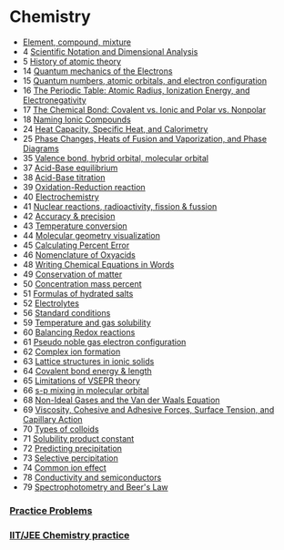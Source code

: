 ﻿# Chemistry

- [Element, compound, mixture](element-compound-mixture)
- 4 [Scientific Notation and Dimensional Analysis](scientific-notation-dimensional-analysis)
- 5 [History of atomic theory](history-of-atomic-theory)
- 14 [Quantum mechanics of the Electrons](quantum-mechanics-of-the-electrons)
- 15 [Quantum numbers, atomic orbitals, and electron configuration](quantum-numbers-atomic-orbitals-electron-configuration)
- 16 [The Periodic Table: Atomic Radius, Ionization Energy, and Electronegativity](periodic-table-atomic-radius-ionization-energy-electronegativity)
- 17 [The Chemical Bond: Covalent vs. Ionic and Polar vs. Nonpolar](chemical-bond)
- 18 [Naming Ionic Compounds](naming-ionic-compounds)
- 24 [Heat Capacity, Specific Heat, and Calorimetry](heat-capacity-specific-heat-calorimetry)
- 25 [Phase Changes, Heats of Fusion and Vaporization, and Phase Diagrams](phase-change)
- 35 [Valence bond, hybrid orbital, molecular orbital](valence-bond-hybrid-bond-molecular-orbital)
- 37 [Acid-Base equilibrium](acid-base-equilibrium)
- 38 [Acid-Base titration](acid-base-titration)
- 39 [Oxidation-Reduction reaction](oxidation-reduction-reaction)
- 40 [Electrochemistry](electrochemistry)
- 41 [Nuclear reactions, radioactivity, fission & fussion](nuclear-reactions)
- 42 [Accuracy & precision](accuracy-and-precission)
- 43 [Temperature conversion](temperature-conversion)
- 44 [Molecular geometry visualization](molecular-geometry-visualization)
- 45 [Calculating Percent Error](percent-error)
- 46 [Nomenclature of Oxyacids](nomenclature-of-oxyacids)
- 48 [Writing Chemical Equations in Words](writing-chemical-equations-in-words)
- 49 [Conservation of matter](conservation-of-matter)
- 50 [Concentration mass percent](concentration-mass-percent)
- 51 [Formulas of hydrated salts](formulas-of-hydrated-salts)
- 52 [Electrolytes](electrolytes)
- 56 [Standard conditions](standard-conditions)
- 59 [Temperature and gas solubility](temperature-gas-solubility)
- 60 [Balancing Redox reactions](balancing-redox-reactions)
- 61 [Pseudo noble gas electron configuration](pseudo-noble-gas-electron-configuration)
- 62 [Complex ion formation](complex-ion-formation)
- 63 [Lattice structures in ionic solids](lattice-structures-in-ionic-solids)
- 64 [Covalent bond energy & length](covalent-bond-energy-length)
- 65 [Limitations of VSEPR theory](limitations-of-vsepr)
- 66 [s-p mixing in molecular orbital](s-p-mixing-molecular-orbital)
- 68 [Non-Ideal Gases and the Van der Waals Equation](non-ideal-gases-van-der-waals-equation)
- 69 [Viscosity, Cohesive and Adhesive Forces, Surface Tension, and Capillary Action](viscosity-cohesive-adhesive-forces-surface-tension-capillary-action)
- 70 [Types of colloids](types-of-colloids)
- 71 [Solubility product constant](solubility-product-constant)
- 72 [Predicting precipitation](predicting-precipitation)
- 73 [Selective percipitation](selective-percipitation)
- 74 [Common ion effect](common-ion-effect)
- 78 [Conductivity and semiconductors](conductivity-and-semiconductors)
- 79 [Spectrophotometry and Beer's Law](spectrophotometry-beer-law)

### [Practice Problems](practice-problems/index)

### [IIT/JEE Chemistry practice](iit-jee-problems/index)